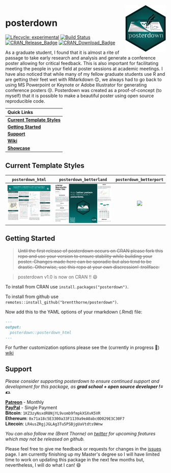 <img src="images/betterhexlogo.png" alt="posterdown logo" align="right" width = "25%" height="25%"/>

# posterdown

<!-- badges: start -->
[![Lifecycle: experimental](https://img.shields.io/badge/lifecycle-maturing-blue.svg)](https://www.tidyverse.org/lifecycle/#maturing)
[![Build Status](https://travis-ci.com/brentthorne/posterdown.svg?branch=master)](https://travis-ci.com/brentthorne/posterdown)
[![CRAN\_Release\_Badge](http://www.r-pkg.org/badges/version-ago/posterdown)](https://CRAN.R-project.org/package=posterdown) [![CRAN\_Download\_Badge](http://cranlogs.r-pkg.org/badges/posterdown)](https://CRAN.R-project.org/package=posterdown)
<!-- badges: end -->

As a graduate student, I found that it is almost a rite of passage to take early research and analysis and generate a conference poster allowing for critical feedback. This is also important for facilitating meeting the people in your field at poster sessions at academic meetings. I have also noticed that while many of my fellow graduate students use R and are getting their feet wet with RMarkdown :blush:, we always had to go back to using MS Powerpoint or Keynote or Adobe Illustrator for generating conference posters :unamused:. Posterdown was created as a proof-of-concept (to myself) that it is possible to make a beautiful poster using open source reproducible code.

|   Quick Links  |
|:-------|
| [**Current Template Styles**](https://github.com/brentthorne/posterdown#current-template-styles) |
| [**Getting Started**](https://github.com/brentthorne/posterdown#getting-started) |
| [**Support**](https://github.com/brentthorne/posterdown#support) |
| [**Wiki**](https://github.com/brentthorne/posterdown/wiki) |
| [**Showcase**](https://github.com/brentthorne/posterdown/wiki/Showcase) |

## Current Template Styles

| `posterdown_html` | `posterdown_betterland` | `posterdown_betterport` |
|:---------------:|:---------------------:|:---------------------:|
|[![](images/example_poster1.png)](https://brentthorne.github.io/posterdown_html_showcase/) | ![](images/betterland_july2019-1.png) | ![](images/betterposterport.png) |

## Getting Started

> ~~Until the first release of posterdown occurs on CRAN please fork this repo and use your version to ensure stability while building your poster. Changes made here can be sporadic but also tend to be drastic. Otherwise, use this repo at your own discression! :trollface:~~

> posterdown v1.0 is now on CRAN !! :smile:

To install from CRAN use `install.packages("posterdown")`.

To install from github use `remotes::install_github("brentthorne/posterdown")`. 

Now add this to the YAML options of your rmarkdown (.Rmd) file:

```markdown
---
output: 
  posterdown::posterdown_html
---
```

For further customization options please see the (currently in progress :hammer:) [wiki](https://github.com/brentthorne/posterdown/wiki)

## Support

_Please consider supporting posterdown to ensure continued support and development for this package, as **grad school + open source developer != :dollar:.**_

**[Patreon](https://www.patreon.com/brentthorne)** - Monthly<br>
**[PayPal](https://paypal.me/brentthorne)** - Single Payment<br>
**Bitcoin**: `1KZ3zyNsxdR8NjYL9vomb9fmpkXSXvK5VR`<br>
**Ethereum**: `0x71a18c5E3300a33F1139a9eA0abc0D029E3C30F7`<br>
 **Litecoin**: `LR4usZRgjJGLAg3Tu5PSBjgUaVtdts9Wnw`

_You can also follow me (Brent Thorne) on [twitter](https://twitter.com/wbrentthorne) for upcoming features which may not be released on github._

Please feel free to give me feedback or requests for changes in the [issues](https://github.com/brentthorne/posterdown/issues) page. I am currently finishing up my Master's degree so I will have limited time to work on updating this package in the next few months but, nevertheless, I will do what I can! :smile: 
